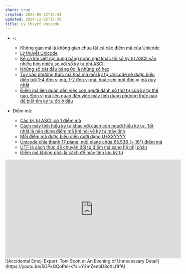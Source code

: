 ```yaml
---
share: true
created: 2023-09-22T14:54
updated: 2024-12-02T13:59
title: Lý thuyết Unicode
---
```

- \-: 
    - [Không gian mã là không gian chứa tất cả các điểm mã của Unicode](./Kh%C3%B4ng%20gian%20m%C3%A3%20l%C3%A0%20kh%C3%B4ng%20gian%20ch%E1%BB%A9a%20t%E1%BA%A5t%20c%E1%BA%A3%20c%C3%A1c%20%C4%91i%E1%BB%83m%20m%C3%A3%20c%E1%BB%A7a%20Unicode.md)
    - [Lý thuyết Unicode](index.md)
    - [Kể cả khi viết nội dung bằng ngôn ngữ khác thì số ký tự ASCII vẫn nhiều hơn nhiều so với số ký tự phi ASCII](./K%E1%BB%83%20c%E1%BA%A3%20khi%20vi%E1%BA%BFt%20n%E1%BB%99i%20dung%20b%E1%BA%B1ng%20ng%C3%B4n%20ng%E1%BB%AF%20kh%C3%A1c%20th%C3%AC%20s%E1%BB%91%20k%C3%BD%20t%E1%BB%B1%20ASCII%20v%E1%BA%ABn%20nhi%E1%BB%81u%20h%C6%A1n%20nhi%E1%BB%81u%20so%20v%E1%BB%9Bi%20s%E1%BB%91%20k%C3%BD%20t%E1%BB%B1%20phi%20ASCII.md)
    - [Những số bắt đầu bằng 0x là những số hex](./Nh%E1%BB%AFng%20s%E1%BB%91%20b%E1%BA%AFt%20%C4%91%E1%BA%A7u%20b%E1%BA%B1ng%200x%20l%C3%A0%20nh%E1%BB%AFng%20s%E1%BB%91%20hex.md)
    - [Tuỳ vào phương thức mã hoá mà mỗi ký tự Unicode sẽ được biểu diễn bởi 1-4 đơn vị mã, 1-2 đơn vị mã, hoặc chỉ một đơn vị mã duy nhất](./Tu%E1%BB%B3%20v%C3%A0o%20ph%C6%B0%C6%A1ng%20th%E1%BB%A9c%20m%C3%A3%20ho%C3%A1%20m%C3%A0%20m%E1%BB%97i%20k%C3%BD%20t%E1%BB%B1%20Unicode%20s%E1%BA%BD%20%C4%91%C6%B0%E1%BB%A3c%20bi%E1%BB%83u%20di%E1%BB%85n%20b%E1%BB%9Fi%201-4%20%C4%91%C6%A1n%20v%E1%BB%8B%20m%C3%A3,%201-2%20%C4%91%C6%A1n%20v%E1%BB%8B%20m%C3%A3,%20ho%E1%BA%B7c%20ch%E1%BB%89%20m%E1%BB%99t%20%C4%91%C6%A1n%20v%E1%BB%8B%20m%C3%A3%20duy%20nh%E1%BA%A5t.md)
    - [Điểm mã liên quan đến việc con người đánh số thứ tự của ký tự thế nào. Đơn vị mã liên quan đến việc máy tính dùng phương thức nào để biết tìm ký tự đó ở đâu](./%C4%90i%E1%BB%83m%20m%C3%A3%20li%C3%AAn%20quan%20%C4%91%E1%BA%BFn%20vi%E1%BB%87c%20con%20ng%C6%B0%E1%BB%9Di%20%C4%91%C3%A1nh%20s%E1%BB%91%20th%E1%BB%A9%20t%E1%BB%B1%20c%E1%BB%A7a%20k%C3%BD%20t%E1%BB%B1%20th%E1%BA%BF%20n%C3%A0o.%20%C4%90%C6%A1n%20v%E1%BB%8B%20m%C3%A3%20li%C3%AAn%20quan%20%C4%91%E1%BA%BFn%20vi%E1%BB%87c%20m%C3%A1y%20t%C3%ADnh%20d%C3%B9ng%20ph%C6%B0%C6%A1ng%20th%E1%BB%A9c%20n%C3%A0o%20%C4%91%E1%BB%83%20bi%E1%BA%BFt%20t%C3%ACm%20k%C3%BD%20t%E1%BB%B1%20%C4%91%C3%B3%20%E1%BB%9F%20%C4%91%C3%A2u.md)

- Điểm mã: 
    - [Các ký tự ASCII có 1 điểm mã](./%C4%90i%E1%BB%83m%20m%C3%A3/C%C3%A1c%20k%C3%BD%20t%E1%BB%B1%20ASCII%20c%C3%B3%201%20%C4%91i%E1%BB%83m%20m%C3%A3.md)
    - [Cách máy tính hiểu ký tự khác với cách con người hiểu ký tự. Tốt nhất là nên dùng điểm mã khi nói về ký tự máy tính](./%C4%90i%E1%BB%83m%20m%C3%A3/C%C3%A1ch%20m%C3%A1y%20t%C3%ADnh%20hi%E1%BB%83u%20k%C3%BD%20t%E1%BB%B1%20kh%C3%A1c%20v%E1%BB%9Bi%20c%C3%A1ch%20con%20ng%C6%B0%E1%BB%9Di%20hi%E1%BB%83u%20k%C3%BD%20t%E1%BB%B1.%20T%E1%BB%91t%20nh%E1%BA%A5t%20l%C3%A0%20n%C3%AAn%20d%C3%B9ng%20%C4%91i%E1%BB%83m%20m%C3%A3%20khi%20n%C3%B3i%20v%E1%BB%81%20k%C3%BD%20t%E1%BB%B1%20m%C3%A1y%20t%C3%ADnh.md)
    - [Mỗi điểm mã được biểu diễn dưới dạng U+XXYYYY](./%C4%90i%E1%BB%83m%20m%C3%A3/M%E1%BB%97i%20%C4%91i%E1%BB%83m%20m%C3%A3%20%C4%91%C6%B0%E1%BB%A3c%20bi%E1%BB%83u%20di%E1%BB%85n%20d%C6%B0%E1%BB%9Bi%20d%E1%BA%A1ng%20U+XXYYYY.md)
    - [Unicode chia thành 17 plane, mỗi plane chứa 65,536 (= 16⁴) điểm mã](./%C4%90i%E1%BB%83m%20m%C3%A3/Unicode%20chia%20th%C3%A0nh%2017%20plane,%20m%E1%BB%97i%20plane%20ch%E1%BB%A9a%2065,536%20(=%2016%E2%81%B4)%20%C4%91i%E1%BB%83m%20m%C3%A3.md)
    - [UTF là cách thức để chuyển đổi từ điểm mã sang hệ nhị phân](./%C4%90i%E1%BB%83m%20m%C3%A3/UTF%20l%C3%A0%20c%C3%A1ch%20th%E1%BB%A9c%20%C4%91%E1%BB%83%20chuy%E1%BB%83n%20%C4%91%E1%BB%95i%20t%E1%BB%AB%20%C4%91i%E1%BB%83m%20m%C3%A3%20sang%20h%E1%BB%87%20nh%E1%BB%8B%20ph%C3%A2n.md)
    - [Điểm mã không phải là cách để máy tính lưu ký tự](./%C4%90i%E1%BB%83m%20m%C3%A3/%C4%90i%E1%BB%83m%20m%C3%A3%20kh%C3%B4ng%20ph%E1%BA%A3i%20l%C3%A0%20c%C3%A1ch%20%C4%91%E1%BB%83%20m%C3%A1y%20t%C3%ADnh%20l%C6%B0u%20k%C3%BD%20t%E1%BB%B1.md)



<iframe width="560" height="315" src="https://www.youtube.com/embed/gd5uJ7Nlvvo" title="YouTube video player" frameborder="0" allow="accelerometer; autoplay; clipboard-write; encrypted-media; gyroscope; picture-in-picture; web-share" referrerpolicy="strict-origin-when-cross-origin" allowfullscreen></iframe>
![Accidental Emoji Expert: Tom Scott at An Evening of Unnecessary Detail](https://youtu.be/5OPkGQoPeHk?si=Y2mZenbD8oXLf8fA) 
